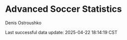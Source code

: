 # Advanced Soccer Statistics
Denis Ostroushko

<!-- gfm -->

Last successful data update: 2025-04-22 18:14:19 CST
